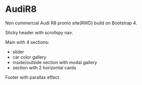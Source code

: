 # AudiR8
Non commercial Audi R8 promo site(RWD) build on Bootstrap 4. 

Sticky header with scrollspy nav.

Main with 4 sections:
- slider
- car color gallery
- inside/outside section with modal gallery
- section with 2 horizontal cards

Footer with parallax effect.
